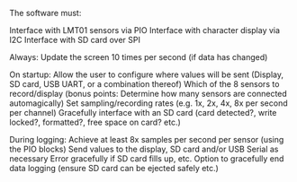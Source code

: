 The software must:

Interface with LMT01 sensors via PIO
Interface with character display via I2C
Interface with SD card over SPI

Always:
Update the screen 10 times per second (if data has changed)

On startup:
Allow the user to configure where values will be sent (Display, SD card, USB UART, or a combination thereof)
Which of the 8 sensors to record/display (bonus points: Determine how many sensors are connected automagically)
Set sampling/recording rates (e.g. 1x, 2x, 4x, 8x per second per channel)
Gracefully interface with an SD card (card detected?, write locked?, formatted?, free space on card? etc.)

During logging:
Achieve at least 8x samples per second per sensor (using the PIO blocks)
Send values to the display, SD card and/or USB Serial as necessary
Error gracefully if SD card fills up, etc.
Option to gracefully end data logging (ensure SD card can be ejected safely etc.)

